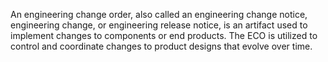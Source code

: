 An engineering change order, also called an engineering change notice, engineering change, or engineering release notice, is an artifact used to implement changes to components or end products. The ECO is utilized to control and coordinate changes to product designs that evolve over time.